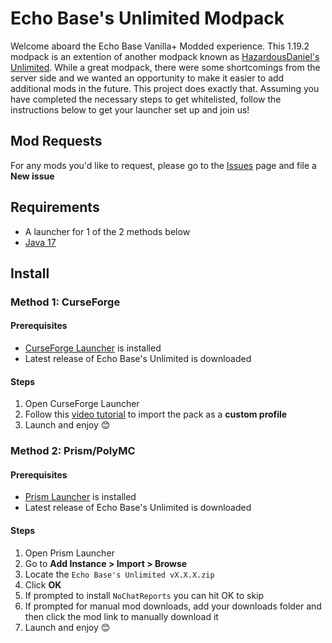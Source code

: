 # Echo Base's Unlimited Modpack
Welcome aboard the Echo Base Vanilla+ Modded experience. This 1.19.2 modpack is an extention of another modpack known as [HazardousDaniel's Unlimited](https://www.curseforge.com/minecraft/modpacks/hazardousdaniels-unlimited). While a great modpack, there were some shortcomings from the server side and we wanted an opportunity to make it easier to add additional mods in the future. This project does exactly that. Assuming you have completed the necessary steps to get whitelisted, follow the instructions below to get your launcher set up and join us!

## Mod Requests
For any mods you'd like to request, please go to the [Issues](https://github.com/Sceptyre/echo-base-unlimited/issues) page and file a **New issue**

## Requirements
- A launcher for 1 of the 2 methods below
- [Java 17](https://www.azul.com/downloads/?version=java-17-lts&os=windows&architecture=x86-64-bit&package=jdk#zulu)

## Install
### Method 1: CurseForge
#### Prerequisites
- [CurseForge Launcher](https://www.curseforge.com/download/app) is installed
- Latest release of Echo Base's Unlimited is downloaded

#### Steps
1. Open CurseForge Launcher
2. Follow this [video tutorial](https://www.youtube.com/watch?v=EGA6h3DMEEQ) to import the pack as a **custom profile**
3. Launch and enjoy 😊

### Method 2: Prism/PolyMC
#### Prerequisites
- [Prism Launcher](https://prismlauncher.org/download) is installed
- Latest release of Echo Base's Unlimited is downloaded

#### Steps
1. Open Prism Launcher
2. Go to **Add Instance > Import > Browse**
3. Locate the `Echo Base's Unlimited vX.X.X.zip`
4. Click **OK**
5. If prompted to install `NoChatReports` you can hit OK to skip
6. If prompted for manual mod downloads, add your downloads folder and then click the mod link to manually download it
7. Launch and enjoy 😊
